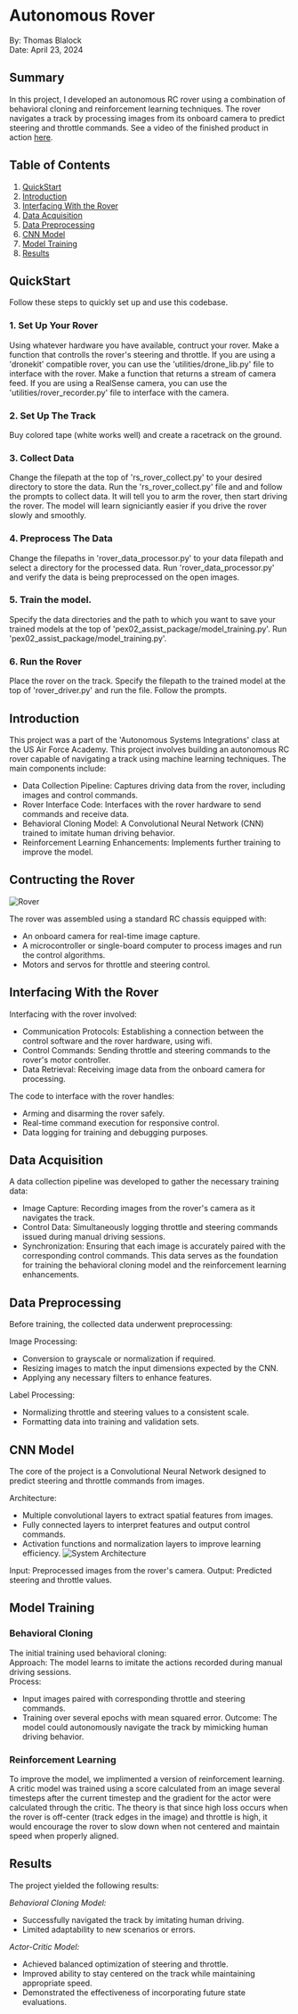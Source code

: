 # Autonomous Rover

By: Thomas Blalock<br>
Date: April 23, 2024<br>

## Summary
In this project, I developed an autonomous RC rover using a combination of behavioral cloning and reinforcement learning techniques. The rover navigates a track by processing images from its onboard camera to predict steering and throttle commands. See a video of the finished product in action [here](https://photos.app.goo.gl/r1x9JuZwNcA57p7E7).

## Table of Contents
1. [QuickStart](#quickstart)
2. [Introduction](#introduction)
4. [Interfacing With the Rover](#interfacing-with-the-rover)
5. [Data Acquisition](#data-acquisition)
6. [Data Preprocessing](#data-preprocessing)
7. [CNN Model](#cnn-model)
8. [Model Training](#model-training)
9. [Results](#results)

## QuickStart

Follow these steps to quickly set up and use this codebase.

### 1. Set Up Your Rover

Using whatever hardware you have available, contruct your rover. Make a function that controlls the rover's steering and throttle. If you are using a 'dronekit' compatible rover, you can use the 'utilities/drone_lib.py' file to interface with the rover. Make a function that returns a stream of camera feed. If you are using a RealSense camera, you can use the 'utilities/rover_recorder.py' file to interface with the camera.

### 2. Set Up The Track

Buy colored tape (white works well) and create a racetrack on the ground. 

### 3. Collect Data

Change the filepath at the top of 'rs_rover_collect.py' to your desired directory to store the data. Run the 'rs_rover_collect.py' file and and follow the prompts to collect data. It will tell you to arm the rover, then start driving the rover. The model will learn signiciantly easier if you drive the rover slowly and smoothly.

### 4. Preprocess The Data

Change the filepaths in 'rover_data_processor.py' to your data filepath and select a directory for the processed data. Run 'rover_data_processor.py' and verify the data is being preprocessed on the open images.

### 5. Train the model.

Specify the data directories and the path to which you want to save your trained models at the top of 'pex02_assist_package/model_training.py'. Run 'pex02_assist_package/model_training.py'.

### 6. Run the Rover
Place the rover on the track. Specify the filepath to the trained model at the top of 'rover_driver.py' and run the file. Follow the prompts.

## Introduction

This project was a part of the 'Autonomous Systems Integrations' class at the US Air Force Academy. This project involves building an autonomous RC rover capable of navigating a track using machine learning techniques. The main components include:

- Data Collection Pipeline: Captures driving data from the rover, including images and control commands.
- Rover Interface Code: Interfaces with the rover hardware to send commands and receive data.
- Behavioral Cloning Model: A Convolutional Neural Network (CNN) trained to imitate human driving behavior.
- Reinforcement Learning Enhancements: Implements further training to improve the model.

## Contructing the Rover

![Rover](images/rover.png)

The rover was assembled using a standard RC chassis equipped with:

- An onboard camera for real-time image capture.
- A microcontroller or single-board computer to process images and run the control algorithms.
- Motors and servos for throttle and steering control.

## Interfacing With the Rover

Interfacing with the rover involved:
- Communication Protocols: Establishing a connection between the control software and the rover hardware, using wifi.
- Control Commands: Sending throttle and steering commands to the rover's motor controller.
- Data Retrieval: Receiving image data from the onboard camera for processing.

The code to interface with the rover handles:
- Arming and disarming the rover safely.
- Real-time command execution for responsive control.
- Data logging for training and debugging purposes.

## Data Acquisition

A data collection pipeline was developed to gather the necessary training data:
- Image Capture: Recording images from the rover's camera as it navigates the track.
- Control Data: Simultaneously logging throttle and steering commands issued during manual driving sessions.
- Synchronization: Ensuring that each image is accurately paired with the corresponding control commands.
This data serves as the foundation for training the behavioral cloning model and the reinforcement learning enhancements.

## Data Preprocessing

Before training, the collected data underwent preprocessing:

Image Processing:
- Conversion to grayscale or normalization if required.
- Resizing images to match the input dimensions expected by the CNN.
- Applying any necessary filters to enhance features.

Label Processing:
- Normalizing throttle and steering values to a consistent scale.
- Formatting data into training and validation sets.

## CNN Model

The core of the project is a Convolutional Neural Network designed to predict steering and throttle commands from images.

Architecture:
- Multiple convolutional layers to extract spatial features from images.
- Fully connected layers to interpret features and output control commands.
- Activation functions and normalization layers to improve learning efficiency.
![System Architecture](images/system_architecture.png)

Input: Preprocessed images from the rover's camera.
Output: Predicted steering and throttle values.

## Model Training

### Behavioral Cloning
The initial training used behavioral cloning: <br>
Approach: The model learns to imitate the actions recorded during manual driving sessions.<br>
Process:
- Input images paired with corresponding throttle and steering commands.
- Training over several epochs with mean squared error.
Outcome: The model could autonomously navigate the track by mimicking human driving behavior.

### Reinforcement Learning
To improve the model, we implimented a version of reinforcement learning. A critic model was trained using a score calculated from an image several timesteps after the current timestep and the gradient for the actor were calculated through the critic. The theory is that since high loss occurs when the rover is off-center (track edges in the image) and throttle is high, it would encourage the rover to slow down when not centered and maintain speed when properly aligned.

## Results

The project yielded the following results:

*Behavioral Cloning Model:*
- Successfully navigated the track by imitating human driving.
- Limited adaptability to new scenarios or errors.

*Actor-Critic Model:*
- Achieved balanced optimization of steering and throttle.
- Improved ability to stay centered on the track while maintaining appropriate speed.
- Demonstrated the effectiveness of incorporating future state evaluations.
